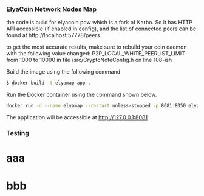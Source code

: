 ### ElyaCoin Network Nodes Map

the code is build for elyacoin pow which is a fork of Karbo. So it has HTTP API accessible (if enabled in config), and the list of connected peers can be found at http://localhost:57778/peers

to get the most accurate results, make sure to rebuild your coin daemon with the following value changed:
P2P_LOCAL_WHITE_PEERLIST_LIMIT from 1000 to 10000
in file /src/CryptoNoteConfig.h on line 108-ish

Build the image using the following command

```bash
$ docker build -t elyamap-app .
```

Run the Docker container using the command shown below.

```bash
docker run -d --name elyamap --restart unless-stopped -p 8081:8050 elyamap-app
```

The application will be accessible at http://127.0.0.1:8081



### Testing
# aaa
# bbb
